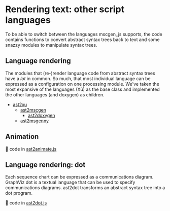 # Rendering text: other script languages

To be able to switch between the languages mscgen_js supports, the code contains
functions to convert abstract syntax trees back to text and some snazzy
modules to manipulate syntax trees.


## Language rendering
The modules that (re-)render language code from abstract syntax trees
have a _lot_ in common. So much, that most individual language can be
expressed as a configuration on one processing module. We've taken the
most expansive of the languages (Xù) as the base class and implemented
the other languages (and doxygen) as children.

- [ast2xu](ast2xu)
  - [ast2mscgen](ast2mscgen)
    - [ast2doxygen](ast2doxygen)
  - [ast2msgenny](ast2msgenny)

## Animation
:page_with_curl: code in [ast2animate.js](ast2animate.js)

## Language rendering: dot
Each sequence chart can be expressed as a communications diagram.
GraphViz dot is a textual language that can be used to specify
communications diagrams. ast2dot transforms an abstract syntax
tree into a dot program.

:page_with_curl: code in [ast2dot.js](ast2dot.js)
